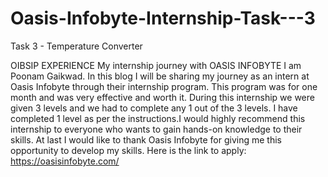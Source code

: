 # Oasis-Infobyte-Internship-Task---3
Task 3 - Temperature Converter

OIBSIP EXPERIENCE My internship journey with OASIS INFOBYTE I am Poonam Gaikwad. In this blog I will be sharing my journey as an intern at Oasis Infobyte through their internship program. This program was for one month and was very effective and worth it. During this internship we were given 3 levels and we had to complete any 1 out of the 3 levels. I have completed 1 level as per the instructions.I would highly recommend this internship to everyone who wants to gain hands-on knowledge to their skills. At last I would like to thank Oasis Infobyte for giving me this opportunity to develop my skills. Here is the link to apply: https://oasisinfobyte.com/
